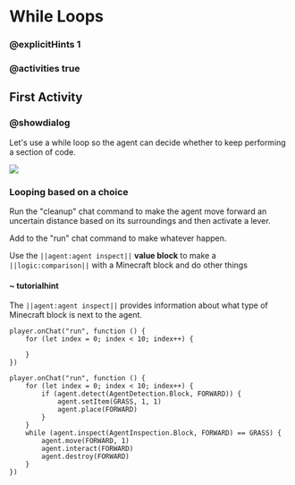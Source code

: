 # While Loops

### @explicitHints 1

### @activities true

## First Activity

### @showdialog

Let's use a while loop so the agent can decide whether to keep performing a section of code.

![](https://raw.githubusercontent.com/xtopheryoungs/mceduCodeQuest/main/1-saveTheArcade/images/placeholder.gif)

### Looping based on a choice

Run the "cleanup" chat command to make the agent move forward an uncertain distance based on its surroundings and then activate a lever.

Add to the "run" chat command to make whatever happen.

Use the ``||agent:agent inspect||`` **value block** to make a ``||logic:comparison||`` with a Minecraft block and do other things

#### ~ tutorialhint

The ``||agent:agent inspect||`` provides information about what type of Minecraft block is next to the agent.

```template
player.onChat("run", function () {
    for (let index = 0; index < 10; index++) {
    	
    }
})
```

```ghost
player.onChat("run", function () {
    for (let index = 0; index < 10; index++) {
        if (agent.detect(AgentDetection.Block, FORWARD)) {
            agent.setItem(GRASS, 1, 1)
            agent.place(FORWARD)
        }
    }
    while (agent.inspect(AgentInspection.Block, FORWARD) == GRASS) {
        agent.move(FORWARD, 1)
        agent.interact(FORWARD)
        agent.destroy(FORWARD)
    }
})
```

